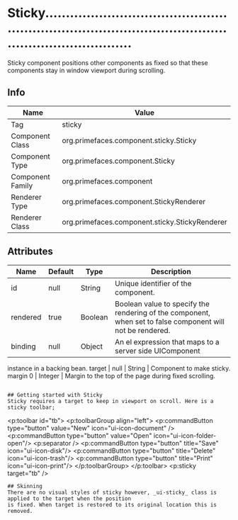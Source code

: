# Sticky...............................................................................................................................

Sticky component positions other components as fixed so that these components stay in window
viewport during scrolling.

## Info

| Name | Value |
| - | - |
| Tag | sticky
| Component Class | org.primefaces.component.sticky.Sticky
| Component Type | org.primefaces.component.Sticky
| Component Family | org.primefaces.component |
| Renderer Type | org.primefaces.component.StickyRenderer
| Renderer Class | org.primefaces.component.sticky.StickyRenderer

## Attributes

| Name | Default | Type | Description | 
| --- | --- | --- | --- |
id | null | String | Unique identifier of the component.
rendered | true | Boolean | Boolean value to specify the rendering of the component, when set to false component will not be rendered.
binding | null | Object | An el expression that maps to a server side UIComponent
instance in a backing bean.
target | null | String | Component to make sticky.
margin 0 | Integer | Margin to the top of the page during fixed scrolling.
```

## Getting started with Sticky
Sticky requires a target to keep in viewport on scroll. Here is a sticky toolbar;

```
<p:toolbar id="tb">
<p:toolbarGroup align="left">
<p:commandButton type="button" value="New" icon="ui-icon-document" />
<p:commandButton type="button" value="Open" icon="ui-icon-folder-open"/>
<p:separator />
<p:commandButton type="button" title="Save" icon="ui-icon-disk"/>
<p:commandButton type="button" title="Delete" icon="ui-icon-trash"/>
<p:commandButton type="button" title="Print" icon="ui-icon-print"/>
</p:toolbarGroup>
</p:toolbar>
<p:sticky target="tb" />
```
## Skinning
There are no visual styles of sticky however, _ui-sticky_ class is applied to the target when the position
is fixed. When target is restored to its original location this is removed.


